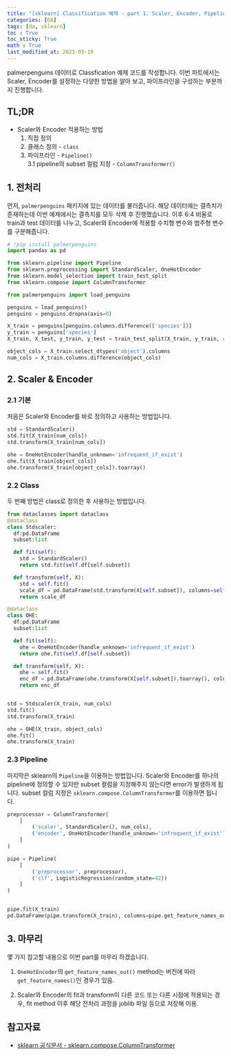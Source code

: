 ```yaml
---
title: "[sklearn] Classification 예제 - part 1. Scaler, Encoder, Pipeline"
categories: [DA]
tags: [da, sklearn]
toc : True
toc_sticky: True
math : True
last_modified_at: 2023-03-19
---
```


palmerpenguins 데이터로 Classfication 예제 코드를 작성합니다. 이번 파트에서는  Scaler, Encoder를 설정하는 다양한 방법을 알아 보고, 파이프라인을 구성하는 부분까지 진행합니다.

## TL;DR
* Scaler와 Encoder 적용하는 방법   
    1. 직접 정의
    2. 클래스 정의 - `class` 
    3. 파이프라인 - `Pipeline()`   
        3.1 pipeline의 subset 컬럼 지정 - `ColumnTransformer()`



## 1. 전처리
먼저, `palmerpenguins` 패키지에 있는 데이터를 불러줍니다. 해당 데이터에는 결측치가 존재하는데 이번 예제에서는 결측치를 모두 삭제 후 진행했습니다. 이후 6:4 비율로 train과 test 데이터를 나누고, Scaler와 Encoder에 적용할 수치형 변수와 범주형 변수를 구분해줍니다.

```py
# !pip install palmerpenguins
import pandas as pd

from sklearn.pipeline import Pipeline
from sklearn.preprocessing import StandardScaler, OneHotEncoder
from sklearn.model_selection import train_test_split
from sklearn.compose import ColumnTransformer

from palmerpenguins import load_penguins

penguins = load_penguins()
penguins = penguins.dropna(axis=0)

X_train = penguins[penguins.columns.difference(['species'])]
y_train = penguins['species']
X_train, X_test, y_train, y_test = train_test_split(X_train, y_train, random_state=42, test_size=0.4)

object_cols = X_train.select_dtypes('object').columns
num_cols = X_train.columns.difference(object_cols)
```

## 2. Scaler & Encoder

### 2.1 기본
처음은 Scaler와 Encoder를 바로 정의하고 사용하는 방법입니다. 

```py
std = StandardScaler()
std.fit(X_train[num_cols])
std.transform(X_train[num_cols])

ohe = OneHotEncoder(handle_unknown='infrequent_if_exist')
ohe.fit(X_train[object_cols])
ohe.transform(X_train[object_cols]).toarray()
```

### 2.2 Class
두 번째 방법은 class로 정의한 후 사용하는 방법입니다. 

```py
from dataclasses import dataclass
@dataclass
class Stdscaler:
  df:pd.DataFrame
  subset:list

  def fit(self):
    std = StandardScaler()
    return std.fit(self.df[self.subset])

  def transform(self, X):
    std = self.fit()
    scale_df = pd.DataFrame(std.transform(X[self.subset]), columns=self.subset)
    return scale_df

@dataclass
class OHE:
  df:pd.DataFrame
  subset:list

  def fit(self):
    ohe = OneHotEncoder(handle_unknown='infrequent_if_exist')
    return ohe.fit(self.df[self.subset])

  def transform(self, X):
    ohe = self.fit()
    enc_df = pd.DataFrame(ohe.transform(X[self.subset]).toarray(), columns=ohe.get_feature_names_out(self.subset)).astype('int')
    return enc_df


std = Stdscaler(X_train, num_cols)
std.fit()
std.transform(X_train)

ohe = OHE(X_train, object_cols)
ohe.fit()
ohe.transform(X_train)
```

### 2.3 Pipeline
마지막은 sklearn의 `Pipeline`을 이용하는 방법입니다. Scaler와 Encoder를 하나의 pipeline에 정의할 수 있지만 subset 컬럼을 지정해주지 않는다면 error가 발생하게 됩니다. subset 컬럼 지정은 `sklearn.compose.ColumnTransformer`를 이용하면 됩니다. 

```py
preprocessor = ColumnTransformer(
    [
        ('scaler', StandardScaler(), num_cols),
        ('encoder', OneHotEncoder(handle_unknown='infrequent_if_exist'), object_cols),
    ]
)

pipe = Pipeline(
    [
        ('preprocessor', preprocessor),
        ('clf', LogisticRegression(random_state=42))
    ]
)


pipe.fit(X_train)
pd.DataFrame(pipe.transform(X_train), columns=pipe.get_feature_names_out())
```

## 3. 마무리
몇 가지 참고할 내용으로 이번 part를 마무리 하겠습니다. 

1. `OneHotEncoder`의 `get_feature_names_out()` method는 버전에 따라 `get_feature_names()`인 경우가 있음.

2. Scaler와 Encoder의 fit과 transform이 다른 코드 또는 다른 시점에 적용되는 경우, fit method 이후 해당 전처리 과정을 joblib 파일 등으로 저장해 이용. 


## 참고자료

- [sklearn 공식문서 - sklearn.compose.ColumnTransformer](https://scikit-learn.org/stable/modules/generated/sklearn.compose.ColumnTransformer.html)

